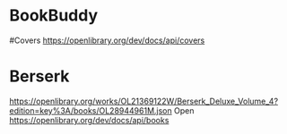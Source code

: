 # BookBuddy

#Covers
https://openlibrary.org/dev/docs/api/covers
# Berserk
https://openlibrary.org/works/OL21369122W/Berserk_Deluxe_Volume_4?edition=key%3A/books/OL28944961M.json
Open
https://openlibrary.org/dev/docs/api/books